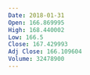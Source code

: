 ```yaml
---
Date: 2018-01-31
Open: 166.869995
High: 168.440002
Low: 166.5
Close: 167.429993
Adj Close: 166.109604
Volume: 32478900
---
```

